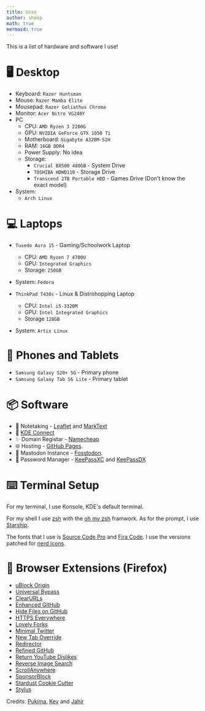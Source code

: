 ```yaml
---
title: Uses
author: sheep
math: true
mermaid: true
---
```


This is a list of hardware and software I use!

# 🖥️ Desktop

* Keyboard: `Razer Huntsman`
* Mouse: `Razer Mamba Elite`
* Mousepad: `Razer Goliathus Chroma`
* Monitor: `Acer Nitro VG240Y`
* PC
  * CPU: `AMD Ryzen 3 2200G`
  * GPU: `NVIDIA GeForce GTX 1050 Ti`
  * Motherboard: `Gigabyte A320M-S2H`
  * RAM: `16GB DDR4`
  * Power Supply: No idea
  * Storage:
    * `Crucial BX500 480GB` - System Drive
    * `TOSHIBA HDWD110` - Storage Drive
    * `Transcend 2TB Portable HDD` - Games Drive (Don't know the exact model)
* System:
  * `Arch Linux`

# 💻 Laptops

* `Tuxedo Aura 15` - Gaming/Schoolwork Laptop
  
  * CPU: `AMD Ryzen 7 4700U`
  * GPU: `Integrated Graphics`
  * Storage: `250GB`

* System: `Fedora`

* `ThinkPad T430s` - Linux & Distrohopping Laptop
  
  * CPU: `Intel i5-3320M`
  * GPU: `Intel Integrated Graphics`
  * Storage `128GB`

* System: `Artix Linux`

# 📱 Phones and Tablets

* `Samsung Galaxy S20+ 5G` - Primary phone
* `Samsung Galaxy Tab S6 Lite` - Primary tablet

# 📦 Software

* 📝 Notetaking - [Leaflet](https://play.google.com/store/apps/details?id=com.potatoproject.notes) and [MarkText](https://github.com/marktext/marktext)
* 📡 [KDE Connect](https://kdeconnect.kde.org/)
* ✨ Domain Registar - [Namecheap](https://namecheap.com)
* 🌐 Hosting - [GitHub Pages](https://pages.github.com).
* 🐘 Mastodon Instance - [Fosstodon](https://fosstodon.org/).
* 🔑 Password Manager - [KeePassXC](https://keepassxc.org/) and [KeePassDX](https://www.keepassdx.com/)

# ⌨️  Terminal Setup

For my terminal, I use Konsole, KDE's default terminal.

For my shell I use [zsh](https://zsh.org/) with the [oh my zsh](https://ohmyz.sh) framwork. As for the prompt, I use [Starship](https://starship.rs).

The fonts that I use is [Source Code Pro](https://github.com/adobe-fonts/source-code-pro) and [Fira Code](https://github.com/tonsky/FiraCode). I use the versions patched for [nerd icons](https://nerdfonts.com).

# 🔗 Browser Extensions (Firefox)

* [uBlock Origin](https://github.com/gorhill/uBlock#ublock-origin)
* [Universal Bypass](https://universal-bypass.org/)
* [ClearURLs](https://docs.clearurls.xyz/latest/)
* [Enhanced GitHub](https://github.com/softvar/enhanced-github#-enhanced-github)
* [Hide Files on GitHub](https://github.com/sindresorhus/hide-files-on-github)
* [HTTPS Everywhere](https://www.eff.org/https-everywhere)
* [Lovely Forks](https://github.com/musically-ut/lovely-forks)
* [Minimal Twitter](https://www.wang.sh/minimal-twitter/)
* [New Tab Override](https://addons.mozilla.org/en-US/firefox/addon/new-tab-override/)
* [Redirector](https://einaregilsson.com/redirector/)
* [Refined GitHub](https://github.com/refined-github/refined-github)
* [Return YouTube Dislikes](https://returnyoutubedislike.com/)
* [Reverse Image Search](https://github.com/Brawl345/Image-Reverse-Search-WebExtension)
* [ScrollAnywhere](https://addons.mozilla.org/en-US/firefox/addon/scroll_anywhere/)
* [SponsorBlock](https://sponsor.ajay.app/)
* [Stardust Cookie Cutter](https://www.stardustnetwork.org/)
* [Stylus](https://add0n.com/stylus.html)

Credits:
[Pukima](https://pukima.site/), [Kev](https://kevq.uk/uses/) and [Jahir](https://jahir.dev/blog/uses)
